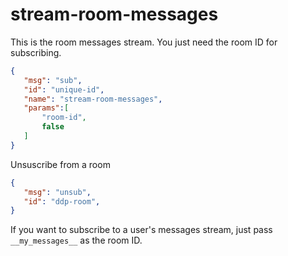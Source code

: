 # stream-room-messages

This is the room messages stream. You just need the room ID for subscribing.

 ```json
{
    "msg": "sub",
    "id": "unique-id",
    "name": "stream-room-messages",
    "params":[
        "room-id",
        false
    ]
}
```
Unsuscribe from a room
 ```json
{
    "msg": "unsub",
    "id": "ddp-room",
}
```

If you want to subscribe to a user's messages stream, just pass `__my_messages__` as the room ID.
